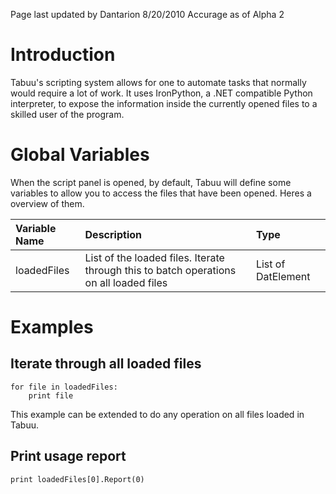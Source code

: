 Page last updated by Dantarion
8/20/2010
Accurage as of Alpha 2

# Introduction #
Tabuu's scripting system allows for one to automate tasks that normally would require a lot of work. It uses IronPython, a .NET compatible Python interpreter, to expose the information inside the currently opened files to a skilled user of the program.

# Global Variables #
When the script panel is opened, by default, Tabuu will define some variables to allow you to access the files that have been opened. Heres a overview of them.

| **Variable Name** | Description | Type |
|:------------------|:------------|:-----|
|loadedFiles|List of the loaded files. Iterate through this to batch operations on all loaded files | List of DatElement|

# Examples #
## Iterate through all loaded files ##
```
for file in loadedFiles:
	print file
```
This example can be extended to do any operation on all files loaded in Tabuu.
## Print usage report ##
```
print loadedFiles[0].Report(0)
```